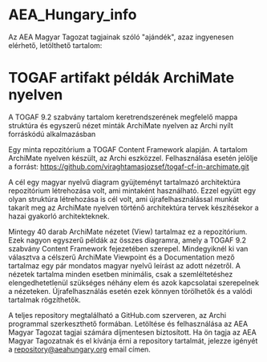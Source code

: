 # AEA_Hungary_info
Az AEA Magyar Tagozat tagjainak szóló "ajándék", azaz ingyenesen elérhető, letölthető tartalom:

# TOGAF artifakt példák ArchiMate nyelven

A TOGAF 9.2 szabvány tartalom keretrendszerének megfelelő mappa struktúra és egyszerű nézet minták ArchiMate nyelven az Archi nyílt forráskódú alkalmazásban

Egy minta repozitórium a TOGAF Content Framework alapján. A tartalom ArchiMate nyelven készült, az Archi eszközzel. Felhasználása esetén jelölje a forrást: https://github.com/viraghtamasjozsef/togaf-cf-in-archimate.git

A cél egy magyar nyelvű diagram gyüjteményt tartalmazó architektúra repozitórium létrehozása volt, ami mintaként használható. Ezzel együtt egy olyan struktúra létrehozása is cél volt, ami újrafelhasználással munkát takarít meg az ArchiMate nyelven történő architektúra tervek készítésekor a hazai gyakorló architekteknek.

Mintegy 40 darab ArchiMate nézetet (View) tartalmaz ez a repozitórium. Ezek nagyon egyszerű példák az összes diagramra, amely a TOGAF 9.2 szabvány Content Framework fejezetében szerepel. Mindegyiknél ki van választva a célszerű ArchiMate Viewpoint és a Documentation mező tartalmaz egy pár mondatos magyar nyelvű leírást az adott nézetről. A nézetek tartalma minden esetben minimális, csak a szemléltetéshez elengedhetetlenül szükséges néhány elem és azok kapcsolatai szerepelnek a nézeteken. Újrafelhasználás esetén ezek könnyen törölhetők és a valódi tartalmak rögzíthetők.

A teljes repository megtalálható a GitHub.com szerveren, az Archi programmal szerkeszthető formában. Letöltése és felhasználása az AEA Magyar Tagozat tagjai számára díjmentesen biztosított. Ha ön tagja az AEA Magyar Tagozatnak és el kívánja érni a repository tartalmát, jelezze igényét a repository@aeahungary.org email címen.

